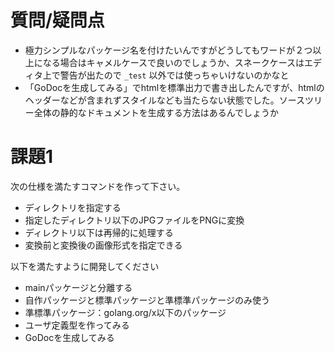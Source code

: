 # 質問/疑問点

* 極力シンプルなパッケージ名を付けたいんですがどうしてもワードが２つ以上になる場合はキャメルケースで良いのでしょうか、スネークケースはエディタ上で警告が出たので `_test` 以外では使っちゃいけないのかなと
* 「GoDocを生成してみる」でhtmlを標準出力で書き出したんですが、htmlのヘッダーなどが含まれずスタイルなども当たらない状態でした。ソースツリー全体の静的なドキュメントを生成する方法はあるんでしょうか


# 課題1

次の仕様を満たすコマンドを作って下さい。

* ディレクトリを指定する
* 指定したディレクトリ以下のJPGファイルをPNGに変換
* ディレクトリ以下は再帰的に処理する
* 変換前と変換後の画像形式を指定できる

以下を満たすように開発してください
* mainパッケージと分離する
 * 自作パッケージと標準パッケージと準標準パッケージのみ使う
* 準標準パッケージ：golang.org/x以下のパッケージ
* ユーザ定義型を作ってみる
* GoDocを生成してみる



